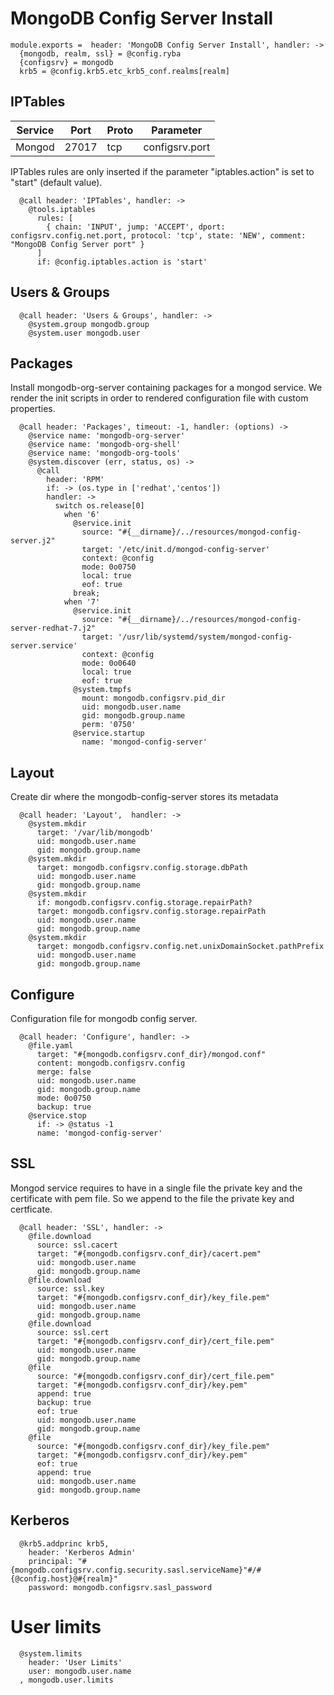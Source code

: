
# MongoDB Config Server Install

    module.exports =  header: 'MongoDB Config Server Install', handler: ->
      {mongodb, realm, ssl} = @config.ryba
      {configsrv} = mongodb
      krb5 = @config.krb5.etc_krb5_conf.realms[realm]

## IPTables

| Service       | Port  | Proto | Parameter       |
|---------------|-------|-------|-----------------|
| Mongod        | 27017 |  tcp  |  configsrv.port |

IPTables rules are only inserted if the parameter "iptables.action" is set to
"start" (default value).

      @call header: 'IPTables', handler: ->
        @tools.iptables
          rules: [
            { chain: 'INPUT', jump: 'ACCEPT', dport: configsrv.config.net.port, protocol: 'tcp', state: 'NEW', comment: "MongoDB Config Server port" }
          ]
          if: @config.iptables.action is 'start'

## Users & Groups

      @call header: 'Users & Groups', handler: ->
        @system.group mongodb.group
        @system.user mongodb.user

## Packages

Install mongodb-org-server containing packages for a mongod service. We render the init scripts
in order to rendered configuration file with custom properties.

      @call header: 'Packages', timeout: -1, handler: (options) ->
        @service name: 'mongodb-org-server'
        @service name: 'mongodb-org-shell'
        @service name: 'mongodb-org-tools'
        @system.discover (err, status, os) ->
          @call
            header: 'RPM'
            if: -> (os.type in ['redhat','centos'])
            handler: ->
              switch os.release[0]
                when '6'
                  @service.init
                    source: "#{__dirname}/../resources/mongod-config-server.j2"
                    target: '/etc/init.d/mongod-config-server'
                    context: @config
                    mode: 0o0750
                    local: true
                    eof: true
                  break;
                when '7'
                  @service.init
                    source: "#{__dirname}/../resources/mongod-config-server-redhat-7.j2"
                    target: '/usr/lib/systemd/system/mongod-config-server.service'
                    context: @config
                    mode: 0o0640
                    local: true
                    eof: true
                  @system.tmpfs
                    mount: mongodb.configsrv.pid_dir
                    uid: mongodb.user.name
                    gid: mongodb.group.name
                    perm: '0750'
                  @service.startup
                    name: 'mongod-config-server'


## Layout

Create dir where the mongodb-config-server stores its metadata

      @call header: 'Layout',  handler: ->
        @system.mkdir
          target: '/var/lib/mongodb'
          uid: mongodb.user.name
          gid: mongodb.group.name
        @system.mkdir
          target: mongodb.configsrv.config.storage.dbPath
          uid: mongodb.user.name
          gid: mongodb.group.name
        @system.mkdir
          if: mongodb.configsrv.config.storage.repairPath?
          target: mongodb.configsrv.config.storage.repairPath
          uid: mongodb.user.name
          gid: mongodb.group.name
        @system.mkdir
          target: mongodb.configsrv.config.net.unixDomainSocket.pathPrefix
          uid: mongodb.user.name
          gid: mongodb.group.name

## Configure

Configuration file for mongodb config server.

      @call header: 'Configure', handler: ->
        @file.yaml
          target: "#{mongodb.configsrv.conf_dir}/mongod.conf"
          content: mongodb.configsrv.config
          merge: false
          uid: mongodb.user.name
          gid: mongodb.group.name
          mode: 0o0750
          backup: true
        @service.stop
          if: -> @status -1
          name: 'mongod-config-server'

## SSL

Mongod service requires to have in a single file the private key and the certificate
with pem file. So we append to the file the private key and certficate.

      @call header: 'SSL', handler: ->
        @file.download
          source: ssl.cacert
          target: "#{mongodb.configsrv.conf_dir}/cacert.pem"
          uid: mongodb.user.name
          gid: mongodb.group.name
        @file.download
          source: ssl.key
          target: "#{mongodb.configsrv.conf_dir}/key_file.pem"
          uid: mongodb.user.name
          gid: mongodb.group.name
        @file.download
          source: ssl.cert
          target: "#{mongodb.configsrv.conf_dir}/cert_file.pem"
          uid: mongodb.user.name
          gid: mongodb.group.name
        @file
          source: "#{mongodb.configsrv.conf_dir}/cert_file.pem"
          target: "#{mongodb.configsrv.conf_dir}/key.pem"
          append: true
          backup: true
          eof: true
          uid: mongodb.user.name
          gid: mongodb.group.name
        @file
          source: "#{mongodb.configsrv.conf_dir}/key_file.pem"
          target: "#{mongodb.configsrv.conf_dir}/key.pem"
          eof: true
          append: true
          uid: mongodb.user.name
          gid: mongodb.group.name

## Kerberos

      @krb5.addprinc krb5,
        header: 'Kerberos Admin'
        principal: "#{mongodb.configsrv.config.security.sasl.serviceName}"#/#{@config.host}@#{realm}"
        password: mongodb.configsrv.sasl_password

# User limits

      @system.limits
        header: 'User Limits'
        user: mongodb.user.name
      , mongodb.user.limits
